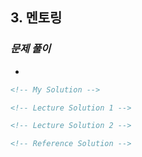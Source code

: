 ## 3. 멘토링

### _문제 풀이_

-

```html
<!-- My Solution -->
```

```html
<!-- Lecture Solution 1 -->
```

```html
<!-- Lecture Solution 2 -->
```

```html
<!-- Reference Solution -->
```
